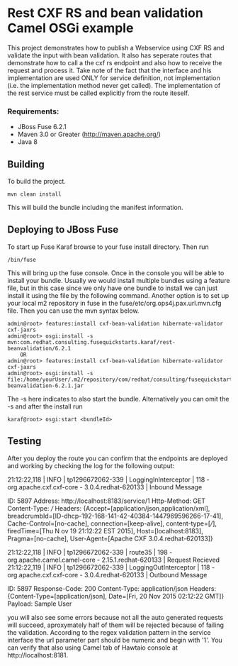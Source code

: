 Rest CXF RS and bean validation Camel OSGi example
====================================
 This project demonstrates how to publish a  Webservice using CXF RS and validate the input with bean validation. It also has seperate routes that demonstrate how to call a the cxf rs endpoint and also how to receive the request and process it.
 Take note of the fact that the interface and his implementation are used ONLY for service definition, not implementation (i.e. the implementation method never get called). The implementation of the rest service must be called explicitly from the route iteself.
 
### Requirements:
 * JBoss Fuse 6.2.1
 * Maven 3.0 or Greater (http://maven.apache.org/)
 * Java 8
 
Building
-----------------------
 
To build the project. 
 
	mvn clean install
 
This will build the bundle including the manifest information. 

Deploying to JBoss Fuse
-----------------------
 
To start up Fuse Karaf browse to your fuse install directory. Then run
     
	/bin/fuse

This will bring up the fuse console.  Once in the console you will be able to install your bundle.
Usually we would install multiple bundles using a feature file, but in this case since we only have one bundle to install we can just install it using the file by the following command. Another option is to set up your local m2 repository in fuse in the fuse/etc/org.ops4j.pax.url.mvn.cfg file.  Then you can use the mvn syntax below.

	admin@root> features:install cxf-bean-validation hibernate-validator cxf-jaxrs
    admin@root> osgi:install -s mvn:com.redhat.consulting.fusequickstarts.karaf/rest-beanvalidation/6.2.1
        OR
    admin@root> features:install cxf-bean-validation hibernate-validator cxf-jaxrs
    admin@root> osgi:install -s file:/home/yourUser/.m2/repository/com/redhat/consulting/fusequickstarts/karaf/rest-beanvalidation-6.2.1.jar
 
The -s here indicates to also start the bundle.  Alternatively you can omit the -s and after the install run
    
	karaf@root> osgi:start <bundleId>

Testing
-----------------------
After you deploy the route you can confirm that the endpoints are deployed and working by checking the log for the following output:

21:12:22,118 | INFO  | tp1296672062-339 | LoggingInInterceptor             | 118 - org.apache.cxf.cxf-core - 3.0.4.redhat-620133 | Inbound Message

ID: 5897
Address: http://localhost:8183/service/1
Http-Method: GET
Content-Type: */*
Headers: {Accept=[application/json,application/xml], breadcrumbId=[ID-dhcp-192-168-141-42-40384-1447969596266-17-41], Cache-Control=[no-cache], connection=[keep-alive], content-type=[*/*], firedTime=[Thu N      ov 19 21:12:22 EST 2015], Host=[localhost:8183], Pragma=[no-cache], User-Agent=[Apache CXF 3.0.4.redhat-620133]}

21:12:22,118 | INFO  | tp1296672062-339 | route35                          | 198 - org.apache.camel.camel-core - 2.15.1.redhat-620133 | Request Recieved
21:12:22,119 | INFO  | tp1296672062-339 | LoggingOutInterceptor            | 118 - org.apache.cxf.cxf-core - 3.0.4.redhat-620133 | Outbound Message

ID: 5897
Response-Code: 200
Content-Type: application/json
Headers: {Content-Type=[application/json], Date=[Fri, 20 Nov 2015 02:12:22 GMT]}
Payload: Sample User

you will also see some errors because not all the auto generated requests will succeed, aproxymately half of them will be rejected because of failing the validation. According to the regex validation pattern in the service interface the url parameter part should be numeric and begin with '1'. You can verify that also using Camel tab of Hawtaio console at http://localhost:8181.

